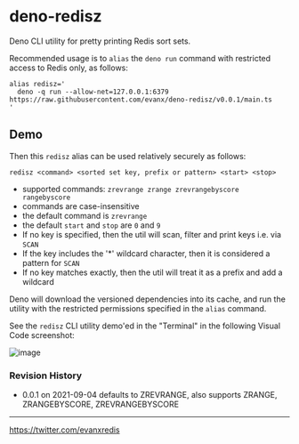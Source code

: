 # deno-redisz

Deno CLI utility for pretty printing Redis sort sets.

Recommended usage is to `alias` the `deno run` command with restricted access to Redis only, as follows:

```shell
alias redisz='
  deno -q run --allow-net=127.0.0.1:6379 https://raw.githubusercontent.com/evanx/deno-redisz/v0.0.1/main.ts
'
```

## Demo

Then this `redisz` alias can be used relatively securely as follows:

```
redisz <command> <sorted set key, prefix or pattern> <start> <stop>
```

- supported commands: `zrevrange zrange zrevrangebyscore rangebyscore`
- commands are case-insensitive
- the default command is `zrevrange`
- the default `start` and `stop` are `0` and `9`
- If no key is specified, then the util will scan, filter and print keys i.e. via `SCAN`
- If the key includes the '\*' wildcard character, then it is considered a pattern for `SCAN`
- If no key matches exactly, then the util will treat it as a prefix and add a wildcard

Deno will download the versioned dependencies into its cache, and run the utility with the restricted permissions specified in the `alias` command.

See the `redisz` CLI utility demo'ed in the "Terminal" in the following Visual Code screenshot:

![image](https://user-images.githubusercontent.com/899558/132129797-a0928d8b-76a7-4d17-bf44-df3fbd17e215.png)

### Revision History

- 0.0.1 on 2021-09-04 defaults to ZREVRANGE, also supports ZRANGE, ZRANGEBYSCORE, ZREVRANGEBYSCORE

<hr>
<a href='https://twitter.com/evanxredis'>https://twitter.com/evanxredis</a>
